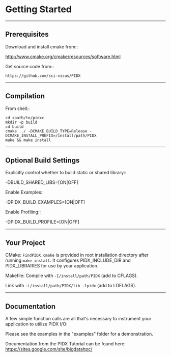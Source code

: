 Getting Started
===============================================

--------------------------------------
Prerequisites 
--------------------------------------

Download and install cmake from:: 

  http://www.cmake.org/cmake/resources/software.html

Get source code from::

	https://github.com/sci-visus/PIDX


--------------------------------------
Compilation
--------------------------------------

From shell::

	cd <path/to/pidx>
	mkdir -p build 
	cd build
	cmake ../ -DCMAKE_BUILD_TYPE=Release -DCMAKE_INSTALL_PREFIX=/install/path/PIDX
	make && make install


--------------------------------------
Optional Build Settings
--------------------------------------

Explicitly control whether to build static or shared library::

  -DBUILD_SHARED_LIBS=[ON|OFF]

Enable Examples::

  -DPIDX_BUILD_EXAMPLES=[ON|OFF]

Enable Profiling::

  -DPIDX_BUILD_PROFILE=[ON|OFF]


--------------------------------------
Your Project
--------------------------------------

CMake:
  ``FindPIDX.cmake`` is provided in root installation directory after running ``make install``. It configures PIDX_INCLUDE_DIR and PIDX_LIBRARIES for use by your application.

Makefile:
  Compile with ``-I/install/path/PIDX`` (add to CFLAGS).

  Link with ``-L/install/path/PIDX/lib -lpidx`` (add to LDFLAGS).

--------------------------------------
Documentation
--------------------------------------

A few simple function calls are all that's necessary to instrument your application to utilize PIDX I/O:

Please see the examples in the "examples" folder for a demonstration.

Documentation from the PIDX Tutorial can be found here: <https://sites.google.com/site/bigdatahpc/>
